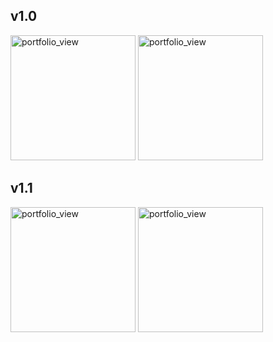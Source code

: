 <p>
<h2>v1.0</h2>
<p>
<img width="200" alt="portfolio_view" src="https://user-images.githubusercontent.com/62503851/118400242-78d55400-b669-11eb-9500-a560a558d246.png">
<img width="200" alt="portfolio_view" src="https://user-images.githubusercontent.com/62503851/118400140-0cf2eb80-b669-11eb-9334-12b6d507ecf7.png">
</p>

<h2>v1.1</h2>
<p>
<img width="200" alt="portfolio_view" src="https://user-images.githubusercontent.com/62503851/123331999-a2c34580-d548-11eb-85b7-c619ee2b99c8.png">
<img width="200" alt="portfolio_view" src="https://user-images.githubusercontent.com/62503851/123332134-cdad9980-d548-11eb-8359-970ef0cbea72.png">
</p>
</p>

